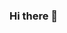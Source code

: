 ### Hi there 👋

<!--
**felipe-parodi/felipe-parodi** is a ✨ _special_ ✨ repository because its `README.md` (this file) appears on your GitHub profile.

Here are some ideas to get you started:

- 🔭 I’m currently working on ...
- 🌱 I’m currently learning ...
- 👯 I’m looking to collaborate on ...
- 🤔 I’m looking for help with ...
- 💬 Ask me about ...
- 📫 How to reach me: ...
- 😄 Pronouns: ...
- ⚡ Fun fact: ...
# github
# gmail
# linkedin
![linkedin](https://img.shields.io/badge/Linkedin-0e76a8?style=for-the-badge&logo=Linkedin&logoColor=white)]
-->
